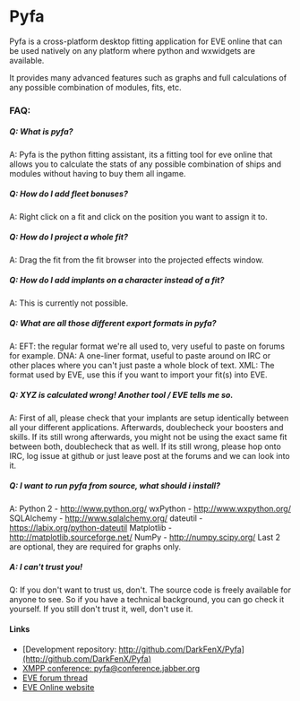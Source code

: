 # Pyfa

Pyfa is a cross-platform desktop fitting application for EVE online that can be used natively on any platform where python and wxwidgets are available.

It provides many advanced features such as graphs and full calculations of any possible combination of modules, fits, etc.

### FAQ:

##### Q: What is pyfa?
A: Pyfa is the python fitting assistant, its a fitting tool for eve online that allows you to calculate the stats of any possible combination of ships and modules without having to buy them all ingame.

##### Q: How do I add fleet bonuses?
A: Right click on a fit and click on the position you want to assign it to.

##### Q: How do I project a whole fit?
A: Drag the fit from the fit browser into the projected effects window.

##### Q: How do I add implants on a character instead of a fit?
A: This is currently not possible.

##### Q: What are all those different export formats in pyfa?
A: EFT: the regular format we're all used to, very useful to paste on forums for example.
DNA: A one-liner format, useful to paste around on IRC or other places where you can't just paste a whole block of text.
XML: The format used by EVE, use this if you want to import your fit(s) into EVE.

##### Q: XYZ is calculated wrong! Another tool / EVE tells me so.
A: First of all, please check that your implants are setup identically between all your different applications. Afterwards, doublecheck your boosters and skills.
If its still wrong afterwards, you might not be using the exact same fit between both, doublecheck that as well.
If its still wrong, please hop onto IRC, log issue at github or just leave post at the forums and we can look into it.

##### Q: I want to run pyfa from source, what should i install?
A: Python 2 - http://www.python.org/
wxPython - http://www.wxpython.org/
SQLAlchemy - http://www.sqlalchemy.org/
dateutil - https://labix.org/python-dateutil
Matplotlib - http://matplotlib.sourceforge.net/
NumPy - http://numpy.scipy.org/
Last 2 are optional, they are required for graphs only.

##### A: I can't trust you!
Q: If you don't want to trust us, don't. The source code is freely available for anyone to see. So if you have a technical background, you can go check it yourself. If you still don't trust it, well, don't use it.

#### Links
* [Development repository: http://github.com/DarkFenX/Pyfa](http://github.com/DarkFenX/Pyfa)
* [XMPP conference:
pyfa@conference.jabber.org](pyfa@conference.jabber.org)
* [EVE forum thread](http://forums.eveonline.com/default.aspx?g=posts&t=247609)
* [EVE Online website](http://www.eveonline.com/)

